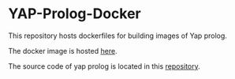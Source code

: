 # YAP-Prolog-Docker


This repository hosts dockerfiles for building images of Yap prolog.

The docker image is hosted [here](https://hub.docker.com/r/littlebrat/yap-prolog/).

The source code of yap prolog is located in this [repository](https://github.com/vscosta/yap-6.3).
